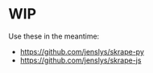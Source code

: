 # WIP

Use these in the meantime:

- <https://github.com/jenslys/skrape-py>
- <https://github.com/jenslys/skrape-js>
